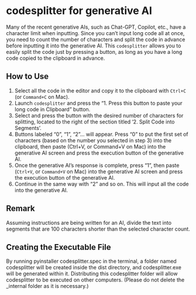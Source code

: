 # codesplitter for generative AI

Many of the recent generative AIs, such as Chat-GPT, Copilot, etc., have a character limit when inputting. Since you can’t input long code all at once, you need to count the number of characters and split the code in advance before inputting it into the generative AI. This `codesplitter` allows you to easily split the code just by pressing a button, as long as you have a long code copied to the clipboard in advance.

## How to Use

1. Select all the code in the editor and copy it to the clipboard with `Ctrl+C` (or `Command+C` on Mac).
2. Launch `codesplitter` and press the “1. Press this button to paste your long code in Clipboard” button.
3. Select and press the button with the desired number of characters for splitting, located to the right of the section titled ‘2. Split Code into Segments’.
4. Buttons labeled “0”, “1”, “2”… will appear. Press “0” to put the first set of characters (based on the number you selected in step 3) into the clipboard, then paste (Ctrl+V, or Command+V on Mac) into the generative AI screen and press the execution button of the generative AI.
5. Once the generative AI’s response is complete, press “1”, then paste (`Ctrl+V`, or `Command+V` on Mac) into the generative AI screen and press the execution button of the generative AI.
6. Continue in the same way with “2” and so on. This will input all the code into the generative AI.

## Remark

Assuming instructions are being written for an AI, divide the text into segments that are 100 characters shorter than the selected character count.

## Creating the Executable File

By running pyinstaller codesplitter.spec in the terminal, a folder named codesplitter will be created inside the dist directory, and codesplitter.exe will be generated within it. Distributing this codesplitter folder will allow codesplitter to be executed on other computers. (Please do not delete the _internal folder as it is necessary.)
